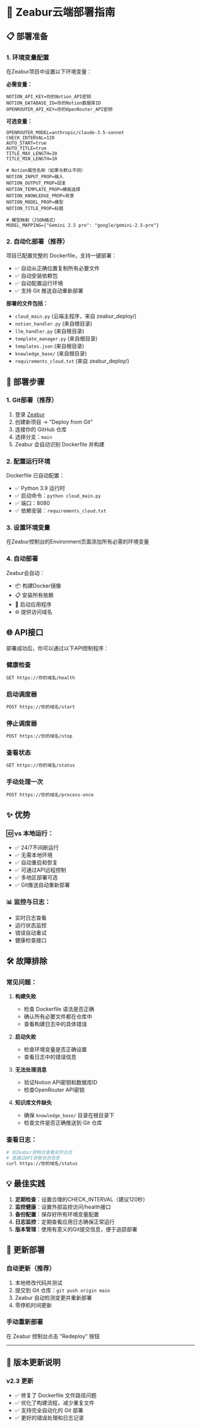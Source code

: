 # 🚀 Zeabur云端部署指南

## 📋 部署准备

### 1. 环境变量配置
在Zeabur项目中设置以下环境变量：

**必需变量：**
```
NOTION_API_KEY=你的Notion_API密钥
NOTION_DATABASE_ID=你的Notion数据库ID
OPENROUTER_API_KEY=你的OpenRouter_API密钥
```

**可选变量：**
```
OPENROUTER_MODEL=anthropic/claude-3.5-sonnet
CHECK_INTERVAL=120
AUTO_START=true
AUTO_TITLE=true
TITLE_MAX_LENGTH=20
TITLE_MIN_LENGTH=10

# Notion属性名称（如果与默认不同）
NOTION_INPUT_PROP=输入
NOTION_OUTPUT_PROP=回复
NOTION_TEMPLATE_PROP=模板选择
NOTION_KNOWLEDGE_PROP=背景
NOTION_MODEL_PROP=模型
NOTION_TITLE_PROP=标题

# 模型映射（JSON格式）
MODEL_MAPPING={"Gemini 2.5 pro": "google/gemini-2.5-pro"}
```

### 2. 自动化部署（推荐）
项目已配置完整的 Dockerfile，支持一键部署：
- ✅ 自动从正确位置复制所有必要文件
- ✅ 自动安装依赖包
- ✅ 自动配置运行环境
- ✅ 支持 Git 推送自动重新部署

**部署的文件包括：**
- `cloud_main.py` (云端主程序，来自 zeabur_deploy/)
- `notion_handler.py` (来自根目录)
- `llm_handler.py` (来自根目录)
- `template_manager.py` (来自根目录)
- `templates.json` (来自根目录)
- `knowledge_base/` (来自根目录)
- `requirements_cloud.txt` (来自 zeabur_deploy/)

## 🔧 部署步骤

### 1. Git部署（推荐）
1. 登录 [Zeabur](https://zeabur.com)
2. 创建新项目 → "Deploy from Git"
3. 连接你的 GitHub 仓库
4. 选择分支：`main`
5. Zeabur 会自动识别 Dockerfile 并构建

### 2. 配置运行环境
Dockerfile 已自动配置：
- ✅ Python 3.9 运行时
- ✅ 启动命令：`python cloud_main.py`
- ✅ 端口：8080
- ✅ 依赖安装：`requirements_cloud.txt`

### 3. 设置环境变量
在Zeabur控制台的Environment页面添加所有必需的环境变量

### 4. 自动部署
Zeabur会自动：
- 📦 构建Docker镜像
- 📋 安装所有依赖
- 🚀 启动应用程序
- 🌐 提供访问域名

## 🌐 API接口

部署成功后，你可以通过以下API控制程序：

### 健康检查
```bash
GET https://你的域名/health
```

### 启动调度器
```bash
POST https://你的域名/start
```

### 停止调度器  
```bash
POST https://你的域名/stop
```

### 查看状态
```bash
GET https://你的域名/status
```

### 手动处理一次
```bash
POST https://你的域名/process-once
```

## ✨ 优势

### 🆔 vs 本地运行：
- ✅ 24/7不间断运行
- ✅ 无需本地环境
- ✅ 自动重启和恢复
- ✅ 可通过API远程控制
- ✅ 多地区部署可选
- ✅ Git推送自动重新部署

### 📊 监控与日志：
- 实时日志查看
- 运行状态监控
- 错误自动重试
- 健康检查接口

## 🛠️ 故障排除

### 常见问题：

1. **构建失败**
   - 检查 Dockerfile 语法是否正确
   - 确认所有必要文件都在仓库中
   - 查看构建日志中的具体错误

2. **启动失败**
   - 检查环境变量是否正确设置
   - 查看日志中的错误信息

3. **无法处理消息**
   - 验证Notion API密钥和数据库ID
   - 检查OpenRouter API密钥

4. **知识库文件缺失**
   - 确保 `knowledge_base/` 目录在根目录下
   - 检查文件是否正确推送到 Git 仓库

### 查看日志：
```bash
# 在Zeabur控制台查看实时日志
# 或通过API获取状态信息
curl https://你的域名/status
```

## 💡 最佳实践

1. **定期检查**：设置合理的CHECK_INTERVAL（建议120秒）
2. **监控健康**：设置外部监控访问/health接口
3. **备份配置**：保存好所有环境变量配置
4. **日志监控**：定期查看应用日志确保正常运行
5. **版本管理**：使用有意义的Git提交信息，便于追踪部署

## 🔄 更新部署

### 自动更新（推荐）
1. 本地修改代码并测试
2. 提交到 Git 仓库：`git push origin main`
3. Zeabur 自动检测变更并重新部署
4. 零停机时间更新

### 手动重新部署
在 Zeabur 控制台点击 "Redeploy" 按钮

---

## 📝 版本更新说明

### v2.3 更新
- ✅ 修复了 Dockerfile 文件路径问题
- ✅ 优化了构建流程，减少重复文件
- ✅ 支持完全自动化的 Git 部署
- ✅ 更好的错误处理和日志记录 